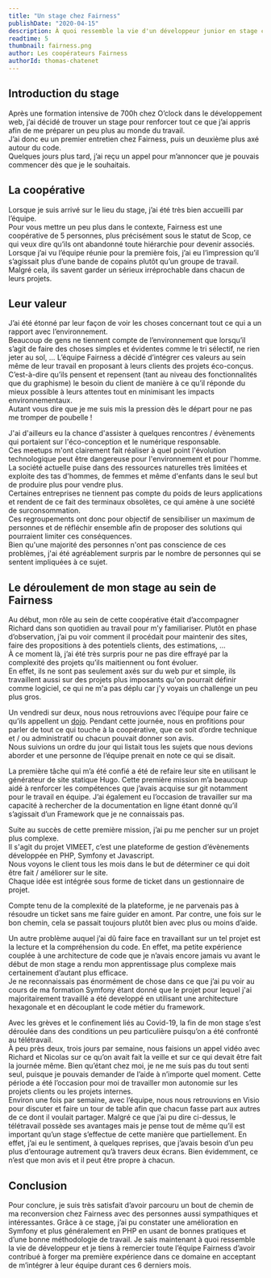 ```yaml
---
title: "Un stage chez Fairness"
publishDate: "2020-04-15"
description: À quoi ressemble la vie d'un développeur junior en stage chez Fairness ?
readtime: 5
thumbnail: fairness.png
author: Les coopérateurs Fairness
authorId: thomas-chatenet
---
```


## Introduction du stage
Après une formation intensive de 700h chez O’clock dans le développement web, j’ai décidé de trouver un stage pour 
renforcer tout ce que j’ai appris afin de me préparer un peu plus au monde du travail.     
J’ai donc eu un premier entretien chez Fairness, puis un deuxième plus axé autour du code.     
Quelques jours plus tard, j’ai reçu un appel pour m’annoncer que je pouvais commencer dès que je le souhaitais.

## La coopérative
Lorsque je suis arrivé sur le lieu du stage, j’ai été très bien accueilli par l’équipe.     
Pour vous mettre un peu plus dans le contexte, Fairness est une coopérative de 5 personnes, plus précisément sous le 
statut de Scop, ce qui veux dire qu’ils ont abandonné toute hiérarchie pour devenir associés.      
Lorsque j’ai vu l’équipe réunie pour la première fois, j’ai eu l’impression qu’il s’agissait plus d’une bande de copains 
plutôt qu’un groupe de travail. Malgré cela, ils savent garder un sérieux irréprochable dans chacun de leurs projets.

## Leur valeur
J’ai été étonné par leur façon de voir les choses concernant tout ce qui a un rapport avec l’environnement.     
Beaucoup de gens ne tiennent compte de l’environnement que lorsqu’il s’agit de faire des choses simples et évidentes 
comme le tri sélectif, ne rien jeter au sol, … L’équipe Fairness a décidé d’intégrer ces valeurs au sein même de leur 
travail en proposant à leurs clients des projets éco-conçus. C’est-à-dire qu’ils pensent et repensent 
(tant au niveau des fonctionnalités que du graphisme) le besoin du client de manière à ce qu’il réponde du mieux 
possible à leurs attentes tout en minimisant les impacts environnementaux.        
Autant vous dire que je me suis mis la pression dès le départ pour ne pas me tromper de poubelle !     
  
J'ai d'ailleurs eu la chance d'assister à quelques rencontres / évènements qui portaient sur 
l'éco-conception et le numérique responsable.       
Ces meetups m'ont clairement fait réaliser à quel point l'évolution technologique peut être dangereuse 
pour l'environnement et pour l'homme.      
La société actuelle puise dans des ressources naturelles très limitées et exploite des tas d'hommes, de femmes et même 
d'enfants dans le seul but de produire plus pour vendre plus.      
Certaines entreprises ne tiennent pas compte du poids de leurs applications et rendent de ce fait des terminaux 
obsolètes, ce qui amène à une société de surconsommation.     
Ces regroupements ont donc pour objectif de sensibiliser un maximum de personnes et de réfléchir ensemble afin de 
proposer des solutions qui pourraient limiter ces conséquences.     
Bien qu'une majorité des personnes n'ont pas conscience de ces problèmes, j'ai été agréablement surpris par le nombre de 
personnes qui se sentent impliquées à ce sujet.

## Le déroulement de mon stage au sein de Fairness
Au début, mon rôle au sein de cette coopérative était d’accompagner Richard dans son quotidien au travail pour m’y 
familiariser. Plutôt en phase d’observation, j’ai pu voir comment il procédait pour maintenir des sites, faire des 
propositions à des potentiels clients, des estimations, …     
À ce moment là, j’ai été très surpris pour ne pas dire effrayé par la complexité des projets qu’ils maitiennent ou font 
évoluer.    
En effet, ils ne sont pas seulement axés sur du web pur et simple, ils travaillent aussi sur des projets plus imposants 
qu'on pourrait définir comme logiciel, ce qui ne m'a pas déplu car j'y voyais un challenge un peu plus gros.     

Un vendredi sur deux, nous nous retrouvions avec l’équipe pour faire ce qu’ils appellent un [dojo](/blog/2019/remue-meninges-collectif.html). Pendant cette journée,
 nous en profitions pour parler de tout ce qui touche à la coopérative, que ce soit d’ordre technique et / ou 
 administratif ou chacun pouvait donner son avis.    
 Nous suivions un ordre du jour qui listait tous les sujets que nous devions aborder et une personne de l’équipe 
 prenait en note ce qui se disait.    
 
La première tâche qui m’a été confié a été de refaire leur site en utilisant le générateur de site statique Hugo. 
Cette première mission m’a beaucoup aidé à renforcer les compétences que j’avais acquise sur git notamment pour le 
travail en équipe. J’ai également eu l’occasion de travailler sur ma capacité à rechercher de la documentation en 
ligne étant donné qu’il s’agissait d’un Framework que je ne connaissais pas.     

Suite au succès de cette première mission, j’ai pu me pencher sur un projet plus complexe.    
Il s'agit du projet VIMEET, c’est une plateforme de gestion d’évènements développée en PHP, Symfony et Javascript.      
Nous voyons le client tous les mois dans le but de déterminer ce qui doit être fait / améliorer sur le site.      
Chaque idée est intégrée sous forme de ticket dans un gestionnaire de projet.

Compte tenu de la complexité de la plateforme, je ne parvenais pas à résoudre un ticket sans me faire guider en amont. 
Par contre, une fois sur le bon chemin, cela se passait toujours plutôt bien avec plus ou moins d’aide.      

Un autre problème auquel j’ai dû faire face en travaillant sur un tel projet est la lecture et la compréhension du code. 
En effet, ma petite expérience couplée à une architecture de code que je n’avais encore jamais vu avant le début de 
mon stage a rendu mon apprentissage plus complexe mais certainement d’autant plus efficace.     
Je ne reconnaissais pas énormément de chose dans ce que j’ai pu voir au cours de ma formation Symfony étant donné que 
le projet pour lequel j'ai majoritairement travaillé a été developpé en utilisant une architecture hexagonale  et en 
découplant le code métier du framework.

Avec les grèves et le confinement liés au Covid-19, la fin de mon stage s’est déroulée dans des conditions un peu 
particulière puisqu’on a été confronté au télétravail.      
À peu près deux, trois jours par semaine, nous faisions un appel vidéo avec Richard et Nicolas sur ce qu’on avait fait 
la veille et sur ce qui devait être fait la journée même.
Bien qu’étant chez moi, je ne me suis pas du tout senti seul, puisque je pouvais demander de l’aide à n’importe quel 
moment. Cette période a été l’occasion pour moi de travailler mon autonomie sur les projets clients ou les projets internes.        
Environ une fois par semaine, avec l’équipe, nous nous retrouvions en Visio pour discuter et faire un tour de table 
afin que chacun fasse part aux autres de ce dont il voulait partager.
Malgré ce que j’ai pu dire ci-dessus, le télétravail possède ses avantages mais je pense tout de même qu’il est 
important qu’un stage s’effectue de cette manière que partiellement. En effet, j’ai eu le sentiment, à quelques 
reprises, que j’avais besoin d’un peu plus d’entourage autrement qu’à travers deux écrans. Bien évidemment, ce n’est 
que mon avis et il peut être propre à chacun.

## Conclusion
Pour conclure, je suis très satisfait d’avoir parcouru un bout de chemin de ma reconversion chez Fairness avec des 
personnes aussi sympathiques et intéressantes. Grâce à ce stage, j’ai pu constater une amélioration en Symfony et plus 
généralement en PHP en usant de bonnes pratiques et d’une bonne méthodologie de travail. Je sais maintenant à quoi 
ressemble la vie de développeur et je tiens à remercier toute l’équipe Fairness d’avoir contribué à forger ma première 
expérience dans ce domaine en acceptant de m’intégrer à leur équipe durant ces 6 derniers mois.
